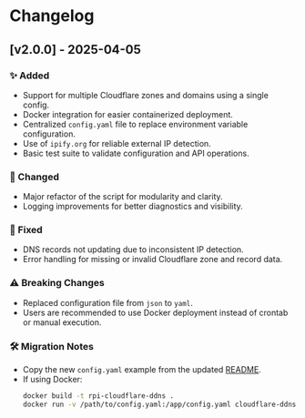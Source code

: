 # Changelog

## [v2.0.0] - 2025-04-05

### ✨ Added
- Support for multiple Cloudflare zones and domains using a single config.
- Docker integration for easier containerized deployment.
- Centralized `config.yaml` file to replace environment variable configuration.
- Use of `ipify.org` for reliable external IP detection.
- Basic test suite to validate configuration and API operations.

### 🔧 Changed
- Major refactor of the script for modularity and clarity.
- Logging improvements for better diagnostics and visibility.

### 🐛 Fixed
- DNS records not updating due to inconsistent IP detection.
- Error handling for missing or invalid Cloudflare zone and record data.

### ⚠️ Breaking Changes
- Replaced configuration file from `json` to  `yaml`.
- Users are recommended to use Docker deployment instead of crontab or manual execution.

### 🛠️ Migration Notes
- Copy the new `config.yaml` example from the updated [README](https://github.com/aribasadme/rpi-cloudflare-ddns/blob/main/README.md).
- If using Docker:
  ```bash
  docker build -t rpi-cloudflare-ddns .
  docker run -v /path/to/config.yaml:/app/config.yaml cloudflare-ddns
